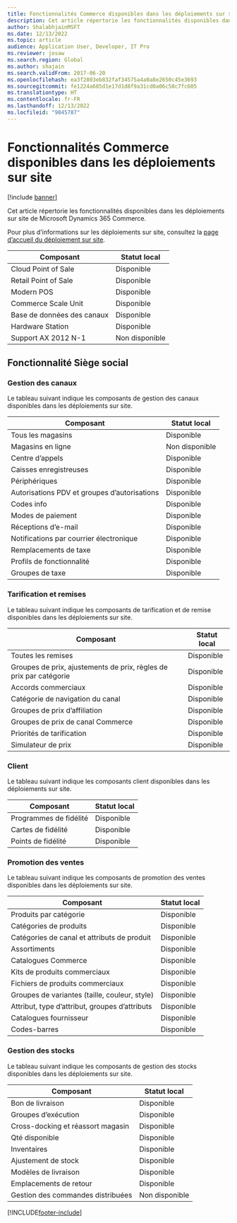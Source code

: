 ```yaml
---
title: Fonctionnalités Commerce disponibles dans les déploiements sur site
description: Cet article répertorie les fonctionnalités disponibles dans les déploiements sur site de Microsoft Dynamics 365 Commerce.
author: ShalabhjainMSFT
ms.date: 12/13/2022
ms.topic: article
audience: Application User, Developer, IT Pro
ms.reviewer: josaw
ms.search.region: Global
ms.author: shajain
ms.search.validFrom: 2017-06-20
ms.openlocfilehash: ea3f2803eb832faf34575a4a0a8e2650c45e3693
ms.sourcegitcommit: fe1224a685d1e17d1d8f9a31cd0a06c58c7fc605
ms.translationtype: HT
ms.contentlocale: fr-FR
ms.lasthandoff: 12/13/2022
ms.locfileid: "9845787"
---
```

# <a name="commerce-capabilities-that-are-available-in-on-premises-deployments"></a>Fonctionnalités Commerce disponibles dans les déploiements sur site

[!include [banner](includes/banner.md)]

Cet article répertorie les fonctionnalités disponibles dans les déploiements sur site de Microsoft Dynamics 365 Commerce.

Pour plus d’informations sur les déploiements sur site, consultez la [page d’accueil du déploiement sur site](../fin-ops-core/dev-itpro/deployment/on-premises-deployment-landing-page.md).

| Composant            | Statut local |
| -------------------- | ------------------ |
| Cloud Point of Sale  | Disponible          |
| Retail Point of Sale | Disponible          |
| Modern POS | Disponible          |
| Commerce Scale Unit  | Disponible          |
| Base de données des canaux     | Disponible          |
| Hardware Station     | Disponible          |
| Support AX 2012 N-1  | Non disponible      |

## <a name="head-office-capability"></a>Fonctionnalité Siège social

### <a name="channel-management"></a>Gestion des canaux

Le tableau suivant indique les composants de gestion des canaux disponibles dans les déploiements sur site.

| Composant                             | Statut local |
|---------------------------------------|--------------------|
| Tous les magasins                            | Disponible          |
| Magasins en ligne                         | Non disponible      |
| Centre d’appels                           | Disponible          |
| Caisses enregistreuses                             | Disponible          |
| Périphériques                               | Disponible          |
| Autorisations PDV et groupes d’autorisations | Disponible          |
| Codes info                            | Disponible          |
| Modes de paiement                       | Disponible          |
| Réceptions d’e-mail                        | Disponible          |
| Notifications par courrier électronique                   | Disponible          |
| Remplacements de taxe                   | Disponible          |
| Profils de fonctionnalité                | Disponible          |
| Groupes de taxe                      | Disponible          |

### <a name="pricing-and-discounts"></a>Tarification et remises

Le tableau suivant indique les composants de tarification et de remise disponibles dans les déploiements sur site.

| Composant                                             | Statut local |
|-------------------------------------------------------|--------------------|
| Toutes les remises                                         | Disponible          |
| Groupes de prix, ajustements de prix, règles de prix par catégorie | Disponible          |
| Accords commerciaux                                      | Disponible          |
| Catégorie de navigation du canal                           | Disponible          |
| Groupes de prix d’affiliation                              | Disponible          |
| Groupes de prix de canal Commerce                         | Disponible          |
| Priorités de tarification                                    | Disponible          |
| Simulateur de prix                                       | Disponible          |

### <a name="customer"></a>Client

Le tableau suivant indique les composants client disponibles dans les déploiements sur site.

| Composant       | Statut local |
|-----------------|--------------------|
| Programmes de fidélité | Disponible          |
| Cartes de fidélité   | Disponible          |
| Points de fidélité  | Disponible          |

### <a name="merchandising"></a>Promotion des ventes

Le tableau suivant indique les composants de promotion des ventes disponibles dans les déploiements sur site.

| Composant                                   | Statut local |
|---------------------------------------------|--------------------|
| Produits par catégorie                        | Disponible          |
| Catégories de produits                          | Disponible          |
| Catégories de canal et attributs de produit   | Disponible          |
| Assortiments                                 | Disponible          |
| Catalogues Commerce                           | Disponible          |
| Kits de produits commerciaux                       | Disponible          |
| Fichiers de produits commerciaux                      | Disponible          |
| Groupes de variantes (taille, couleur, style)         | Disponible          |
| Attribut, type d’attribut, groupes d’attributs | Disponible          |
| Catalogues fournisseur                             | Disponible          |
| Codes-barres                                   | Disponible          |

### <a name="inventory-management"></a>Gestion des stocks

Le tableau suivant indique les composants de gestion des stocks disponibles dans les déploiements sur site.

| Composant                      | Statut local |
|--------------------------------|--------------------|
| Bon de livraison                   | Disponible          |
| Groupes d’exécution              | Disponible          |
| Cross-docking et réassort magasin | Disponible          |
| Qté disponible                    | Disponible          |
| Inventaires                   | Disponible          |
| Ajustement de stock           | Disponible          |
| Modèles de livraison             | Disponible          |
| Emplacements de retour               | Disponible          |
| Gestion des commandes distribuées   | Non disponible      |


[!INCLUDE[footer-include](../includes/footer-banner.md)]
